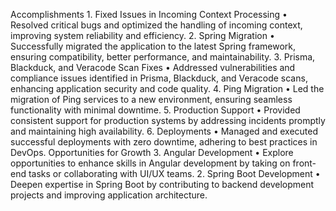Accomplishments
	1.	Fixed Issues in Incoming Context Processing
	•	Resolved critical bugs and optimized the handling of incoming context, improving system reliability and efficiency.
	2.	Spring Migration
	•	Successfully migrated the application to the latest Spring framework, ensuring compatibility, better performance, and maintainability.
	3.	Prisma, Blackduck, and Veracode Scan Fixes
	•	Addressed vulnerabilities and compliance issues identified in Prisma, Blackduck, and Veracode scans, enhancing application security and code quality.
	4.	Ping Migration
	•	Led the migration of Ping services to a new environment, ensuring seamless functionality with minimal downtime.
	5.	Production Support
	•	Provided consistent support for production systems by addressing incidents promptly and maintaining high availability.
	6.	Deployments
	•	Managed and executed successful deployments with zero downtime, adhering to best practices in DevOps.
Opportunities for Growth
	3.	Angular Development
	•	Explore opportunities to enhance skills in Angular development by taking on front-end tasks or collaborating with UI/UX teams.
	2.	Spring Boot Development
	•	Deepen expertise in Spring Boot by contributing to backend development projects and improving application architecture.
